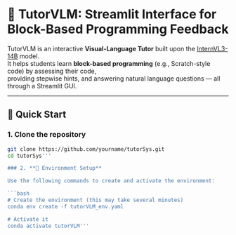 # 🧠 TutorVLM: Streamlit Interface for Block-Based Programming Feedback

TutorVLM is an interactive **Visual-Language Tutor** built upon the [InternVL3-14B](https://huggingface.co/OpenGVLab/InternVL3-14B) model.  
It helps students learn **block-based programming** (e.g., Scratch-style code) by assessing their code,  
providing stepwise hints, and answering natural language questions — all through a Streamlit GUI.

---

## 🚀 Quick Start

### 1. **Clone the repository**
```bash
git clone https://github.com/yourname/tutorSys.git
cd tutorSys'''

### 2. **🧩 Environment Setup**

Use the following commands to create and activate the environment:

```bash
# Create the environment (this may take several minutes)
conda env create -f tutorVLM_env.yaml

# Activate it
conda activate tutorVLM'''
